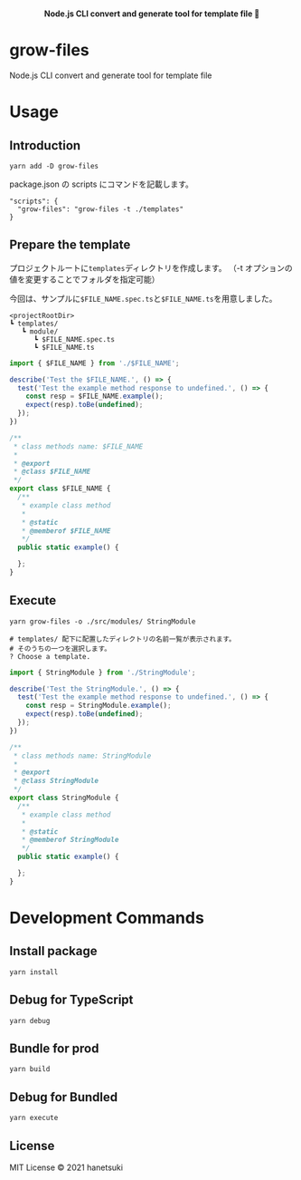 <br>
<p align="center">
<b>Node.js CLI convert and generate tool for template file 🥂</b>
</p>

# grow-files

Node.js CLI convert and generate tool for template file

# Usage

## Introduction

```shell
yarn add -D grow-files
```

package.json の scripts にコマンドを記載します。

```
"scripts": {
  "grow-files": "grow-files -t ./templates"
}
```

## Prepare the template

プロジェクトルートに`templates`ディレクトリを作成します。
（-t オプションの値を変更することでフォルダを指定可能）

今回は、サンプルに`$FILE_NAME.spec.ts`と`$FILE_NAME.ts`を用意しました。

```
<projectRootDir>
┗ templates/
   ┗ module/
      ┗ $FILE_NAME.spec.ts
      ┗ $FILE_NAME.ts
```

```$FILE_NAME.spec.ts
import { $FILE_NAME } from './$FILE_NAME';

describe('Test the $FILE_NAME.', () => {
  test('Test the example method response to undefined.', () => {
    const resp = $FILE_NAME.example();
    expect(resp).toBe(undefined);
  });
})
```

```$FILE_NAME.ts
/**
 * class methods name: $FILE_NAME
 *
 * @export
 * @class $FILE_NAME
 */
export class $FILE_NAME {
  /**
   * example class method
   *
   * @static
   * @memberof $FILE_NAME
   */
  public static example() {

  };
}
```

## Execute

```shell
yarn grow-files -o ./src/modules/ StringModule

# templates/ 配下に配置したディレクトリの名前一覧が表示されます。
# そのうちの一つを選択します。
? Choose a template.
```

```src/modules/StringModule.spec.ts
import { StringModule } from './StringModule';

describe('Test the StringModule.', () => {
  test('Test the example method response to undefined.', () => {
    const resp = StringModule.example();
    expect(resp).toBe(undefined);
  });
})
```

```src/modules/StringModule.ts
/**
 * class methods name: StringModule
 *
 * @export
 * @class StringModule
 */
export class StringModule {
  /**
   * example class method
   *
   * @static
   * @memberof StringModule
   */
  public static example() {

  };
}
```

# Development Commands

## Install package

```shell
yarn install
```

## Debug for TypeScript

```shell
yarn debug
```

## Bundle for prod

```shell
yarn build
```

## Debug for Bundled

```shell
yarn execute
```

## License

MIT License © 2021 hanetsuki
